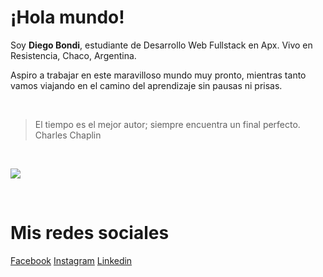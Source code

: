 # ¡Hola mundo!

Soy **Diego Bondi**, estudiante de Desarrollo Web Fullstack en Apx. Vivo en Resistencia, Chaco, Argentina.

Aspiro a trabajar en este maravilloso mundo muy pronto, mientras tanto vamos viajando en el camino del aprendizaje sin pausas ni prisas.

<br>

> El tiempo es el mejor autor; siempre encuentra un final perfecto. <br>Charles Chaplin

<br>

![](https://enjoypakistan.com/wp-content/uploads/2022/05/hello-world-1024x575-1.gif)

<br>

# Mis redes sociales

[Facebook](https://web.facebook.com/diego.bondi/)
[Instagram](https://www.instagram.com/diegoabondi/)
[Linkedin](https://www.linkedin.com/in/diegobondi/)
